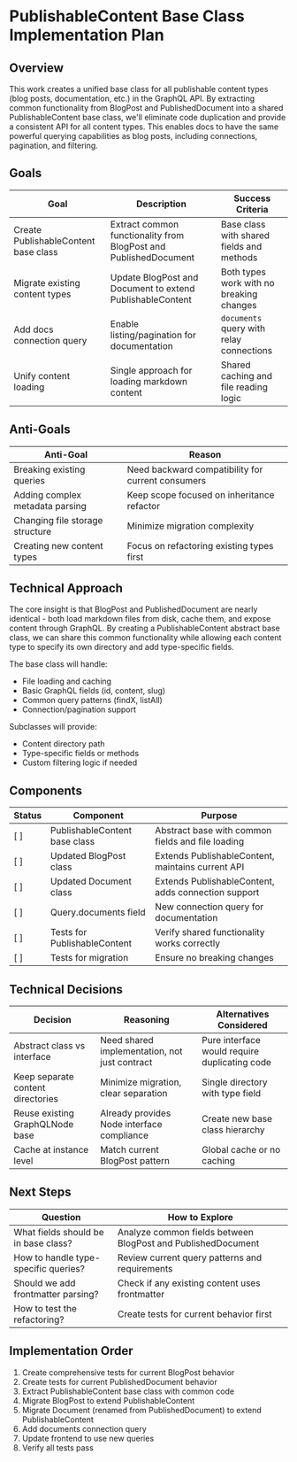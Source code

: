 # PublishableContent Base Class Implementation Plan

## Overview

This work creates a unified base class for all publishable content types (blog
posts, documentation, etc.) in the GraphQL API. By extracting common
functionality from BlogPost and PublishedDocument into a shared
PublishableContent base class, we'll eliminate code duplication and provide a
consistent API for all content types. This enables docs to have the same
powerful querying capabilities as blog posts, including connections, pagination,
and filtering.

## Goals

| Goal                                 | Description                                                      | Success Criteria                          |
| ------------------------------------ | ---------------------------------------------------------------- | ----------------------------------------- |
| Create PublishableContent base class | Extract common functionality from BlogPost and PublishedDocument | Base class with shared fields and methods |
| Migrate existing content types       | Update BlogPost and Document to extend PublishableContent        | Both types work with no breaking changes  |
| Add docs connection query            | Enable listing/pagination for documentation                      | `documents` query with relay connections  |
| Unify content loading                | Single approach for loading markdown content                     | Shared caching and file reading logic     |

## Anti-Goals

| Anti-Goal                       | Reason                                            |
| ------------------------------- | ------------------------------------------------- |
| Breaking existing queries       | Need backward compatibility for current consumers |
| Adding complex metadata parsing | Keep scope focused on inheritance refactor        |
| Changing file storage structure | Minimize migration complexity                     |
| Creating new content types      | Focus on refactoring existing types first         |

## Technical Approach

The core insight is that BlogPost and PublishedDocument are nearly identical -
both load markdown files from disk, cache them, and expose content through
GraphQL. By creating a PublishableContent abstract base class, we can share this
common functionality while allowing each content type to specify its own
directory and add type-specific fields.

The base class will handle:

- File loading and caching
- Basic GraphQL fields (id, content, slug)
- Common query patterns (findX, listAll)
- Connection/pagination support

Subclasses will provide:

- Content directory path
- Type-specific fields or methods
- Custom filtering logic if needed

## Components

| Status | Component                     | Purpose                                             |
| ------ | ----------------------------- | --------------------------------------------------- |
| [ ]    | PublishableContent base class | Abstract base with common fields and file loading   |
| [ ]    | Updated BlogPost class        | Extends PublishableContent, maintains current API   |
| [ ]    | Updated Document class        | Extends PublishableContent, adds connection support |
| [ ]    | Query.documents field         | New connection query for documentation              |
| [ ]    | Tests for PublishableContent  | Verify shared functionality works correctly         |
| [ ]    | Tests for migration           | Ensure no breaking changes                          |

## Technical Decisions

| Decision                          | Reasoning                                     | Alternatives Considered                       |
| --------------------------------- | --------------------------------------------- | --------------------------------------------- |
| Abstract class vs interface       | Need shared implementation, not just contract | Pure interface would require duplicating code |
| Keep separate content directories | Minimize migration, clear separation          | Single directory with type field              |
| Reuse existing GraphQLNode base   | Already provides Node interface compliance    | Create new base class hierarchy               |
| Cache at instance level           | Match current BlogPost pattern                | Global cache or no caching                    |

## Next Steps

| Question                             | How to Explore                                               |
| ------------------------------------ | ------------------------------------------------------------ |
| What fields should be in base class? | Analyze common fields between BlogPost and PublishedDocument |
| How to handle type-specific queries? | Review current query patterns and requirements               |
| Should we add frontmatter parsing?   | Check if any existing content uses frontmatter               |
| How to test the refactoring?         | Create tests for current behavior first                      |

## Implementation Order

1. Create comprehensive tests for current BlogPost behavior
2. Create tests for current PublishedDocument behavior
3. Extract PublishableContent base class with common code
4. Migrate BlogPost to extend PublishableContent
5. Migrate Document (renamed from PublishedDocument) to extend
   PublishableContent
6. Add documents connection query
7. Update frontend to use new queries
8. Verify all tests pass
